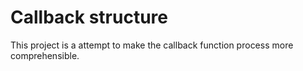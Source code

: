 # Callback structure

This project is a attempt to make the callback function process more comprehensible.
